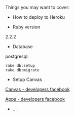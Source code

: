 Things you may want to cover:

* How to deploy to Heroku

* Ruby version

2.2.2

* Database

postgresql.

```
rake db:setup
rake db:migrate
```

* Setup Canvas

[Canvas - developers facebook](https://developers.facebook.com/docs/games/canvas)

[Apps - developers facebook](https://developers.facebook.com/apps)

* ...
